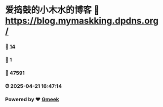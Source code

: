 # 爱捣鼓的小木水的博客 :link: https://blog.mymaskking.dpdns.org/ 
### :page_facing_up: [14](https://blog.mymaskking.dpdns.org//tag.html) 
### :speech_balloon: 1 
### :hibiscus: 47591 
### :alarm_clock: 2025-04-21 16:47:14 
### Powered by :heart: [Gmeek](https://github.com/Meekdai/Gmeek)
